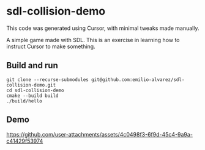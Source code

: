 # sdl-collision-demo

This code was generated using Cursor, with minimal tweaks made manually.

A simple game made with SDL. This is an exercise in learning how to instruct Cursor to make
something.

## Build and run

```
git clone --recurse-submodules git@github.com:emilio-alvarez/sdl-collision-demo.git
cd sdl-collision-demo
cmake --build build
./build/hello
```

## Demo

https://github.com/user-attachments/assets/4c0498f3-6f9d-45c4-9a9a-c41429f53974
